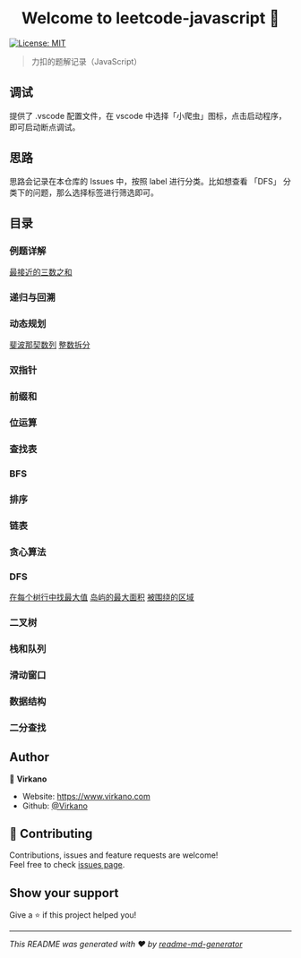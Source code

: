 <h1 align="center">Welcome to leetcode-javascript 👋</h1>
<p>
  <a href="#" target="_blank">
    <img alt="License: MIT" src="https://img.shields.io/badge/License-MIT-yellow.svg" />
  </a>
</p>

> 力扣的题解记录（JavaScript）

## 调试

提供了 .vscode 配置文件，在 vscode 中选择「小爬虫」图标，点击启动程序，即可启动断点调试。

## 思路

思路会记录在本仓库的 Issues 中，按照 label 进行分类。比如想查看 「DFS」 分类下的问题，那么选择标签进行筛选即可。

## 目录


### 例题详解

[最接近的三数之和](https://github.com/Virkano/gitalk/issues/2)


### 递归与回溯



### 动态规划

[斐波那契数列](https://github.com/Virkano/gitalk/issues/3)
[整数拆分](https://github.com/Virkano/gitalk/issues/7)

### 双指针



### 前缀和



### 位运算



### 查找表


### BFS


### 排序



### 链表



### 贪心算法



### DFS

[在每个树行中找最大值](https://github.com/Virkano/gitalk/issues/4)
[岛屿的最大面积](https://github.com/Virkano/gitalk/issues/5)
[被围绕的区域](https://github.com/Virkano/gitalk/issues/6)

### 二叉树



### 栈和队列



### 滑动窗口



### 数据结构



### 二分查找



## Author

👤 **Virkano**

- Website: https://www.virkano.com
- Github: [@Virkano](https://github.com/Virkano)

## 🤝 Contributing

Contributions, issues and feature requests are welcome!<br />Feel free to check [issues page](https://github.com/Virkano/leetcode-javascript/issues).

## Show your support

Give a ⭐️ if this project helped you!

---

_This README was generated with ❤️ by [readme-md-generator](https://github.com/kefranabg/readme-md-generator)_
